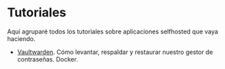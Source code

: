 # Tutoriales

Aquí agruparé todos los tutoriales sobre aplicaciones selfhosted que vaya haciendo.

- [Vaultwarden](https://github.com/decisoft/tutoriales/tree/main/vaultwarden-backup). Cómo levantar, respaldar y restaurar nuestro gestor de contraseñas. Docker.
